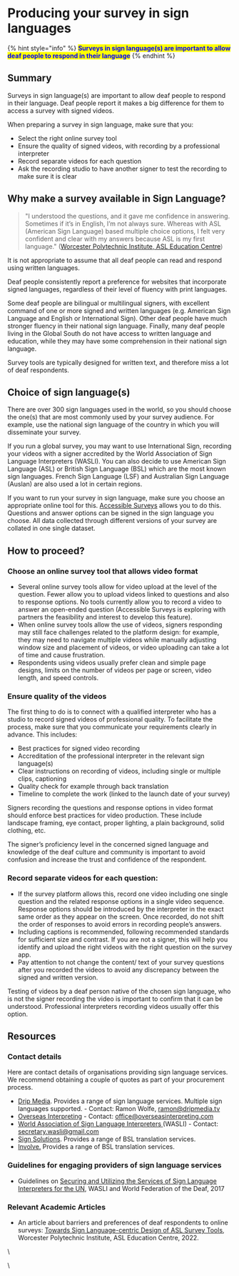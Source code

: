 # Producing your survey in sign languages



{% hint style="info" %}
<mark style="color:blue;">**Surveys in sign language(s) are important to allow deaf people to respond in their language**</mark>
{% endhint %}

## Summary

Surveys in sign language(s) are important to allow deaf people to respond in their language.  Deaf people report it makes a big difference for them to access a survey with signed videos.&#x20;

When preparing a survey in sign language, make sure that you:

* Select the right online survey tool
* Ensure the quality of signed videos, with recording by a professional interpreter
* Record separate videos for each question
* Ask the recording studio to have another signer to test the recording to make sure it is clear

## Why make a survey available in Sign Language?

> "I understood the questions, and it gave me confidence in answering. Sometimes if it’s in English, I’m not always sure. Whereas with ASL (American Sign Language) based multiple choice options, I felt very confident and clear with my answers because ASL is my first language." ([Worcester Polytechnic Institute, ASL Education Centre](https://users.wpi.edu/\~esolovey/papers/mahajan-chi22.pdf))&#x20;

It is not appropriate to assume that all deaf people can read and respond using written languages.&#x20;

Deaf people consistently report a preference for websites that incorporate signed languages, regardless of their level of fluency with print languages.&#x20;

Some deaf people are bilingual or multilingual signers, with excellent command of one or more signed and written languages (e.g. American Sign Language and English or International Sign). Other deaf people have much stronger fluency in their national sign language. Finally, many deaf people living in the Global South do not have access to written language and education, while they may have some comprehension in their national sign language.&#x20;

Survey tools are typically designed for written text, and therefore miss a lot of deaf respondents.

## Choice of sign language(s)

There are over 300 sign languages used in the world, so you should choose the one(s) that are most commonly used by your survey audience. For example, use the national sign language of the country in which you will disseminate your survey.

If you run a global survey, you may want to use International Sign, recording your videos with a signer accredited by the World Association of Sign Language Interpreters (WASLI). You can also decide to use American Sign Language (ASL) or British Sign Language (BSL) which are the most known sign languages. French Sign Language (LSF) and Australian Sign Language (Auslan) are also used a lot in certain regions.

If you want to run your survey in sign language, make sure you choose an appropriate online tool for this.  [Accessible Surveys](http://www.accessiblesurveys.com) allows you to do this.   Questions and answer options can be signed in the sign language you choose.  All data collected through different versions of your survey are collated in one single dataset.

## How to proceed?

### Choose an online survey tool that allows video format&#x20;

* Several online survey tools allow for video upload at the level of the question. Fewer allow you to upload videos linked to questions and also to response options. No tools currently allow you to record a video to answer an open-ended question (Accessible Surveys is exploring with partners the feasibility and interest to develop this feature).&#x20;
* When online survey tools allow the use of videos, signers responding may still face challenges related to the platform design: for example, they may need to navigate multiple videos while manually adjusting window size and placement of videos, or video uploading can take a lot of time and cause frustration.
* Respondents using videos usually prefer clean and simple page designs, limits on the number of videos per page or screen, video length, and speed controls.&#x20;

### Ensure quality of the videos&#x20;

The first thing to do is to connect with a qualified interpreter who has a studio to record signed videos of professional quality. To facilitate the process, make sure that you communicate your requirements clearly in advance. This includes:&#x20;

* Best practices for signed video recording
* Accreditation of the professional interpreter in the relevant sign language(s)
* Clear instructions on recording of videos, including single or multiple clips, captioning
* Quality check for example through back translation
* Timeline to complete the work (linked to the launch date of your survey)

Signers recording the questions and response options in video format should enforce best practices for video production. These include landscape framing, eye contact, proper lighting, a plain background, solid clothing, etc.&#x20;

The signer’s proficiency level in the concerned signed language and knowledge of the deaf culture and community is important to avoid confusion and increase the trust and confidence of the respondent.&#x20;

### Record separate videos for each question:

* If the survey platform allows this, record one video including one single question and the related response options in a single video sequence. Response options should be introduced by the interpreter in the exact same order as they appear on the screen. Once recorded, do not shift the order of responses to avoid errors in recording people’s answers.
* Including captions is recommended, following recommended standards for sufficient size and contrast. If you are not a signer, this will help you identify and upload the right videos with the right question on the survey app.&#x20;
* Pay attention to not change the content/ text of your survey questions after you recorded the videos to avoid any discrepancy between the signed and written version.

Testing of videos by a deaf person native of the chosen sign language, who is not the signer recording the video is important to confirm that it can be understood. Professional interpreters recording videos usually offer this option.

## Resources

### Contact details

Here are contact details of organisations providing sign language services.  We recommend obtaining a couple of quotes as part of your procurement process.&#x20;

* [Drip Media](https://www.dripmedia.co.uk/).  Provides a range of sign language services.  Multiple sign languages supported. - Contact: Ramon Wolfe, [ramon@dripmedia.tv](mailto:ramon@dripmedia.tv)&#x20;
* [Overseas Interpreting](http://overseasinterpreting.com/) - Contact: [office@overseasinterpreting.com](mailto:office@overseasinterpreting.com) &#x20;
* [World Association of Sign Language Interpreters ](http://www.wasli.org)(WASLI) - Contact: [secretary.wasli@gmail.com](mailto:secretary.wasli@gmail.com)&#x20;
* [Sign Solutions](https://www.signsolutions.uk.com/).  Provides a range of BSL translation services.
* [Involve.](https://involve.vc/involve-interpreter/)  Provides a range of BSL translation services.

### Guidelines for engaging providers of sign language services

* Guidelines on [Securing and Utilizing the Services of Sign Language Interpreters for the UN](https://wfdeaf.org/news/resources/httpswfdeaf-orgwp-contentuploads201702interpreter-guidelines-for-un-updated-august-2017-1-pdf/), WASLI and World Federation of the Deaf, 2017

### Relevant Academic Articles

* An article about barriers and preferences of deaf respondents to online surveys: [Towards Sign Language-centric Design of ASL Survey Tools](https://users.wpi.edu/\~esolovey/papers/mahajan-chi22.pdf), Worcester Polytechnic Institute, ASL Education Centre, 2022.

\


\
